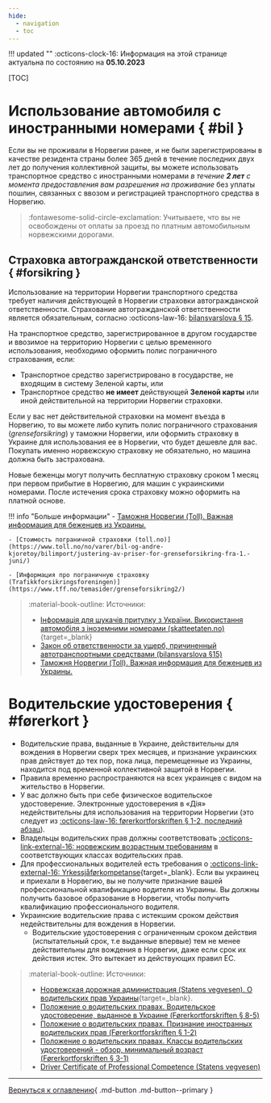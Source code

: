 ```yaml
---
hide:
  - navigation
  - toc
---
```


!!! updated ""
    :octicons-clock-16: Информация на этой странице актуальна по состоянию на **05.10.2023**

[TOC]

# Использование автомобиля с иностранными номерами { #bil }

Если вы не проживали в Норвегии ранее, и не были зарегистрированы в качестве резидента страны более 365 дней в течение последних двух лет до получения коллективной защиты, вы можете использовать транспортное средство с иностранными номерами _в течение **2 лет** с момента предоставления вам разрешения на проживание_ без уплаты пошлин, связанных с ввозом и регистрацией транспортного средства в Норвегию. 
  
> :fontawesome-solid-circle-exclamation: Учитываете, что вы не освобождены от оплаты за проезд по платным автомобильным норвежскими дорогами. 


## Страховка автогражданской ответственности { #forsikring }
Использование на территории Норвегии транспортного средства требует наличия действующей в Норвегии страховки автогражданской ответственности. Страхование автогражданской ответственности является обязательным, согласно :octicons-law-16: [bilansvarslova § 15](https://lovdata.no/dokument/NL/lov/1961-02-03). 

На транспортное средство, зарегистрированное в другом государстве и ввозимое на территорию Норвегии с целью временного использования, необходимо оформить полис пограничного страхования, если:

- Транспортное средство зарегистрировано в государстве, не входящим в систему Зеленой карты, или
- Транспортное средство **не имеет** действующей **Зеленой карты** или иной действительной на территории Норвегии страховки.

Если у вас нет действительной страховки на момент въезда в Норвегию, то вы можете либо купить полис пограничного страхования (*grenseforsikring*) у таможни Норвегии, или оформить страховку в Украине для использования ее в Норвегии, что будет дешевле для вас. Покупать именно норвежскую страховку не обязательно, но машина должна быть застрахована.

Новые беженцы могут получить бесплатную страховку сроком 1 месяц при первом прибытие в Норвегию, для машин с украинскими номерами. После истечения срока страховку можно оформить на платной основе.

!!! info "Больше информации"
    - [Таможня Норвегии (Toll). Важная информация для беженцев из Украины.](https://www.toll.no/no/verktoy/regelverk/nytt-fra-tolletaten/viktig-informasjon-til-flyktninger-fra-ukraina/)

    - [Стоимость пограничной страховки (toll.no)](https://www.toll.no/no/varer/bil-og-andre-kjoretoy/bilimport/justering-av-priser-for-grenseforsikring-fra-1.-juni/)

    - [Информация про пограничную страховку (Trafikkforsikringsforeningen)](https://www.tff.no/temasider/grenseforsikring2/)

> :material-book-outline: Источники:
> 
> - [Інформація для шукачів притулку з України. Використання автомобіля з іноземними номерами (skatteetaten.no)](https://www.skatteetaten.no/person/utenlandsk/informasjon-til-deg-som-er-asylsoker-fra-ukraina2/){target=_blank}
> - [Закон об ответственности за ущерб, причиненный автотранспортными средствами (bilansvarslova §15)](https://lovdata.no/dokument/NL/lov/1961-02-03)
> - [Таможня Норвегии (Toll). Важная информация для беженцев из Украины.](https://www.toll.no/no/verktoy/regelverk/nytt-fra-tolletaten/viktig-informasjon-til-flyktninger-fra-ukraina/)

# Водительские удостоверения { #førerkort }

- Водительские права, выданные в Украине, действительны для вождения в Норвегии сверх трех месяцев, и признание украинских прав действует до тех пор, пока лица, перемещенные из Украины, находится под временной коллективной защитой в Норвегии.
- Правила временно распространяются на всех украинцев с видом на жительство в Норвегии.
- У вас должно быть при себе физическое водительское удостоверение. Электронные удостоверения в «Дія» недействительны для использования на территории Норвегии (это следует из [:octicons-law-16: førerkortforskriften § 1-2, последний абзац](https://lovdata.no/forskrift/2004-01-19-298/§1-2)).
- Владельцы водительских прав должны соответствовать [:octicons-link-external-16: норвежским возрастным требованиям](https://lovdata.no/forskrift/2004-01-19-298/%C2%A73-1) в соответствующих классах водительских прав.
- Для профессиональных водителей есть требования о [:octicons-link-external-16: Yrkessjåførkompetanse](https://www.vegvesen.no/en/driving-licences/training-for-professional-drivers/professional-driver/?lang=en){target=_blank}. Если вы украинец и приехали в Норвегию, вы не получите признание вашей профессиональной квалификацию водителя из Украины. Вы должны получить базовое образование в Норвегии, чтобы получить квалификацию профессионального водителя.
- Украинские водительские права с истекшим сроком действия недействительны для вождения в Норвегии. 
    - Водительские удостоверения с ограниченным сроком действия (испытательный срок, т.е выданные впервые) тем не менее действительны для вождения в Норвегии, даже если срок их действия истек. Это вытекает из действующих правил ЕС.

> :material-book-outline: Источники: 
> 
> - [Норвежская дорожная администрация (Statens vegvesen). О водительских прав Украины](https://www.vegvesen.no/forerkort/har-forerkort/forerkort-i-og-utenfor-norge/bruk-av-forerkort-fra-land-utenfor-eu-eos-i-norge/forerkort-fra-ukraina/){target=_blank}.
> - [Положение о водительских правах. Водительское удостоверение, выданное в Украине (Førerkortforskriften § 8-5)](https://lovdata.no/forskrift/2004-01-19-298/§1-2)
> - [Положение о водительских правах. Признание иностранных водительских прав (Førerkortforskriften § 1-2)](https://lovdata.no/forskrift/2004-01-19-298/§1-2)
> - [Положение о водительских правах. Классы водительских удостоверений - обзор, минимальный возраст (Førerkortforskriften § 3-1)](https://lovdata.no/forskrift/2004-01-19-298/§1-2)
> - [Driver Certificate of Professional Competence (Statens vegvesen)](https://www.vegvesen.no/en/driving-licences/training-for-professional-drivers/professional-driver/?lang=en)


---

[Вернуться к оглавлению](index.md){ .md-button .md-button--primary }
